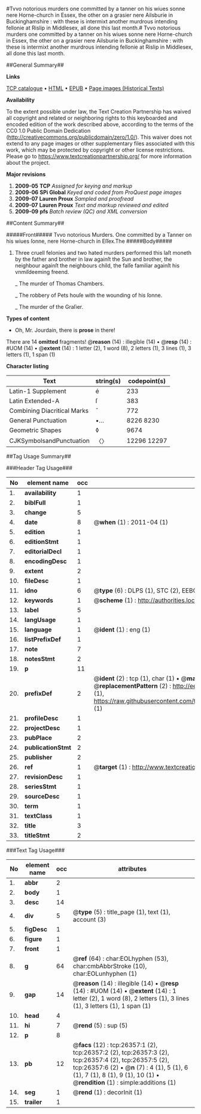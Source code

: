 #Tvvo notorious murders one committed by a tanner on his wiues sonne nere Horne-church in Essex, the other on a grasier nere Ailsburie in Buckinghamshire : with these is intermixt another murdrous intending fellonie at Rislip in Middlesex, all done this last month.#
Tvvo notorious murders one committed by a tanner on his wiues sonne nere Horne-church in Essex, the other on a grasier nere Ailsburie in Buckinghamshire : with these is intermixt another murdrous intending fellonie at Rislip in Middlesex, all done this last month.

##General Summary##

**Links**

[TCP catalogue](http://www.ota.ox.ac.uk/tcp/)  • 
[HTML](http://tei.it.ox.ac.uk/tcp/Texts-HTML/free/A07/A07918.html)  • 
[EPUB](http://tei.it.ox.ac.uk/tcp/Texts-EPUB/free/A07/A07918.epub) • 
[Page images (Historical Texts)](https://historicaltexts.jisc.ac.uk/eebo-23188985e)

**Availability**

To the extent possible under law, the Text Creation Partnership has waived all copyright and related or neighboring rights to this keyboarded and encoded edition of the work described above, according to the terms of the CC0 1.0 Public Domain Dedication (http://creativecommons.org/publicdomain/zero/1.0/). This waiver does not extend to any page images or other supplementary files associated with this work, which may be protected by copyright or other license restrictions. Please go to https://www.textcreationpartnership.org/ for more information about the project.

**Major revisions**

1. __2009-05__ __TCP__ *Assigned for keying and markup*
1. __2009-06__ __SPi Global__ *Keyed and coded from ProQuest page images*
1. __2009-07__ __Lauren Proux__ *Sampled and proofread*
1. __2009-07__ __Lauren Proux__ *Text and markup reviewed and edited*
1. __2009-09__ __pfs__ *Batch review (QC) and XML conversion*

##Content Summary##

#####Front#####
Tvvo notorious Murders. One committed by a Tanner on his wiues ſonne, nere Horne-church in Eſſex.The
#####Body#####

1. Three cruell felonies and two hated murders performed this laſt moneth by the father and brother in law againſt the Sun and brother, the neighbour againſt the neighbours child, the falſe familiar againſt his vnmiſdeeming freend.

    _ The murder of Thomas Chambers.

    _ The robbery of Pets houſe with the wounding of his ſonne.

    _ The murder of the Graſier.

**Types of content**

  * Oh, Mr. Jourdain, there is **prose** in there!

There are 14 **omitted** fragments! 
 @__reason__ (14) : illegible (14)  •  @__resp__ (14) : #UOM (14)  •  @__extent__ (14) : 1 letter (2), 1 word (8), 2 letters (1), 3 lines (1), 3 letters (1), 1 span (1)

**Character listing**


|Text|string(s)|codepoint(s)|
|---|---|---|
|Latin-1 Supplement|é|233|
|Latin Extended-A|ſ|383|
|Combining             Diacritical Marks|̄|772|
|General Punctuation|•…|8226 8230|
|Geometric Shapes|◊|9674|
|CJKSymbolsandPunctuation|〈〉|12296 12297|

##Tag Usage Summary##

###Header Tag Usage###

|No|element name|occ|attributes|
|---|---|---|---|
|1.|__availability__|1||
|2.|__biblFull__|1||
|3.|__change__|5||
|4.|__date__|8| @__when__ (1) : 2011-04 (1)|
|5.|__edition__|1||
|6.|__editionStmt__|1||
|7.|__editorialDecl__|1||
|8.|__encodingDesc__|1||
|9.|__extent__|2||
|10.|__fileDesc__|1||
|11.|__idno__|6| @__type__ (6) : DLPS (1), STC (2), EEBO-CITATION (1), OCLC (1), VID (1)|
|12.|__keywords__|1| @__scheme__ (1) : http://authorities.loc.gov/ (1)|
|13.|__label__|5||
|14.|__langUsage__|1||
|15.|__language__|1| @__ident__ (1) : eng (1)|
|16.|__listPrefixDef__|1||
|17.|__note__|7||
|18.|__notesStmt__|2||
|19.|__p__|11||
|20.|__prefixDef__|2| @__ident__ (2) : tcp (1), char (1)  •  @__matchPattern__ (2) : ([0-9\-]+):([0-9IVX]+) (1), (.+) (1)  •  @__replacementPattern__ (2) : http://eebo.chadwyck.com/downloadtiff?vid=$1&page=$2 (1), https://raw.githubusercontent.com/textcreationpartnership/Texts/master/tcpchars.xml#$1 (1)|
|21.|__profileDesc__|1||
|22.|__projectDesc__|1||
|23.|__pubPlace__|2||
|24.|__publicationStmt__|2||
|25.|__publisher__|2||
|26.|__ref__|1| @__target__ (1) : http://www.textcreationpartnership.org/docs/. (1)|
|27.|__revisionDesc__|1||
|28.|__seriesStmt__|1||
|29.|__sourceDesc__|1||
|30.|__term__|1||
|31.|__textClass__|1||
|32.|__title__|3||
|33.|__titleStmt__|2||


###Text Tag Usage###

|No|element name|occ|attributes|
|---|---|---|---|
|1.|__abbr__|2||
|2.|__body__|1||
|3.|__desc__|14||
|4.|__div__|5| @__type__ (5) : title_page (1), text (1), account (3)|
|5.|__figDesc__|1||
|6.|__figure__|1||
|7.|__front__|1||
|8.|__g__|64| @__ref__ (64) : char:EOLhyphen (53), char:cmbAbbrStroke (10), char:EOLunhyphen (1)|
|9.|__gap__|14| @__reason__ (14) : illegible (14)  •  @__resp__ (14) : #UOM (14)  •  @__extent__ (14) : 1 letter (2), 1 word (8), 2 letters (1), 3 lines (1), 3 letters (1), 1 span (1)|
|10.|__head__|4||
|11.|__hi__|7| @__rend__ (5) : sup (5)|
|12.|__p__|8||
|13.|__pb__|12| @__facs__ (12) : tcp:26357:1 (2), tcp:26357:2 (2), tcp:26357:3 (2), tcp:26357:4 (2), tcp:26357:5 (2), tcp:26357:6 (2)  •  @__n__ (7) : 4 (1), 5 (1), 6 (1), 7 (1), 8 (1), 9 (1), 10 (1)  •  @__rendition__ (1) : simple:additions (1)|
|14.|__seg__|1| @__rend__ (1) : decorInit (1)|
|15.|__trailer__|1||
